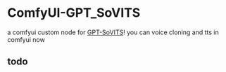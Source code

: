 # ComfyUI-GPT_SoVITS
a comfyui custom node for [GPT-SoVITS](https://github.com/RVC-Boss/GPT-SoVITS)! you can voice cloning and tts in comfyui now

## todo

